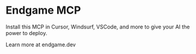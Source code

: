 # Endgame MCP

Install this MCP in Cursor, Windsurf, VSCode, and more to give your AI the power to deploy.

Learn more at endgame.dev